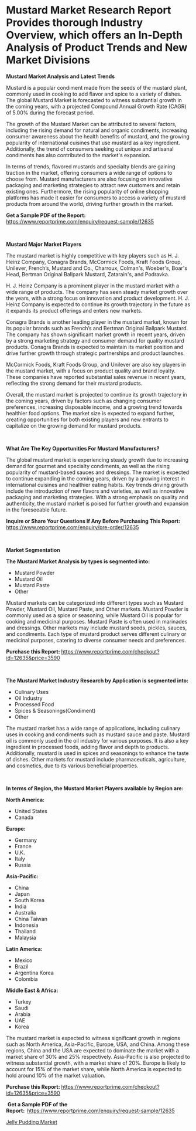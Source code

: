 <p><h1>Mustard Market Research Report Provides thorough Industry Overview, which offers an In-Depth Analysis of Product Trends and New Market Divisions</h1></p><p><strong>Mustard Market Analysis and Latest Trends</strong></p>
<p><p>Mustard is a popular condiment made from the seeds of the mustard plant, commonly used in cooking to add flavor and spice to a variety of dishes. The global Mustard Market is forecasted to witness substantial growth in the coming years, with a projected Compound Annual Growth Rate (CAGR) of 5.00% during the forecast period. </p><p>The growth of the Mustard Market can be attributed to several factors, including the rising demand for natural and organic condiments, increasing consumer awareness about the health benefits of mustard, and the growing popularity of international cuisines that use mustard as a key ingredient. Additionally, the trend of consumers seeking out unique and artisanal condiments has also contributed to the market's expansion.</p><p>In terms of trends, flavored mustards and specialty blends are gaining traction in the market, offering consumers a wide range of options to choose from. Mustard manufacturers are also focusing on innovative packaging and marketing strategies to attract new customers and retain existing ones. Furthermore, the rising popularity of online shopping platforms has made it easier for consumers to access a variety of mustard products from around the world, driving further growth in the market.</p></p>
<p><strong>Get a Sample PDF of the Report:&nbsp;</strong> <a href="https://www.reportprime.com/enquiry/request-sample/12635">https://www.reportprime.com/enquiry/request-sample/12635</a></p>
<p>&nbsp;</p>
<p><strong>Mustard Major Market Players</strong></p>
<p><p>The mustard market is highly competitive with key players such as H. J. Heinz Company, Conagra Brands, McCormick Foods, Kraft Foods Group, Unilever, French’s, Mustard and Co., Charroux, Colman's, Woeber's, Boar's Head, Bertman Original Ballpark Mustard, Zatarain's, and Podravka.</p><p>H. J. Heinz Company is a prominent player in the mustard market with a wide range of products. The company has seen steady market growth over the years, with a strong focus on innovation and product development. H. J. Heinz Company is expected to continue its growth trajectory in the future as it expands its product offerings and enters new markets.</p><p>Conagra Brands is another leading player in the mustard market, known for its popular brands such as French’s and Bertman Original Ballpark Mustard. The company has shown significant market growth in recent years, driven by a strong marketing strategy and consumer demand for quality mustard products. Conagra Brands is expected to maintain its market position and drive further growth through strategic partnerships and product launches.</p><p>McCormick Foods, Kraft Foods Group, and Unilever are also key players in the mustard market, with a focus on product quality and brand loyalty. These companies have reported substantial sales revenue in recent years, reflecting the strong demand for their mustard products.</p><p>Overall, the mustard market is projected to continue its growth trajectory in the coming years, driven by factors such as changing consumer preferences, increasing disposable income, and a growing trend towards healthier food options. The market size is expected to expand further, creating opportunities for both existing players and new entrants to capitalize on the growing demand for mustard products.</p></p>
<p>&nbsp;</p>
<p><strong>What Are The Key Opportunities For Mustard Manufacturers?</strong></p>
<p><p>The global mustard market is experiencing steady growth due to increasing demand for gourmet and specialty condiments, as well as the rising popularity of mustard-based sauces and dressings. The market is expected to continue expanding in the coming years, driven by a growing interest in international cuisines and healthier eating habits. Key trends driving growth include the introduction of new flavors and varieties, as well as innovative packaging and marketing strategies. With a strong emphasis on quality and authenticity, the mustard market is poised for further growth and expansion in the foreseeable future.</p></p>
<p><strong>Inquire or Share Your Questions If Any Before Purchasing This Report:</strong> <a href="https://www.reportprime.com/enquiry/pre-order/12635">https://www.reportprime.com/enquiry/pre-order/12635</a></p>
<p>&nbsp;</p>
<p><strong>Market Segmentation</strong></p>
<p><strong>The Mustard Market Analysis by types is segmented into:</strong></p>
<p><ul><li>Mustard Powder</li><li>Mustard Oil</li><li>Mustard Paste</li><li>Other</li></ul></p>
<p><p>Mustard markets can be categorized into different types such as Mustard Powder, Mustard Oil, Mustard Paste, and Other markets. Mustard Powder is commonly used as a spice or seasoning, while Mustard Oil is popular for cooking and medicinal purposes. Mustard Paste is often used in marinades and dressings. Other markets may include mustard seeds, pickles, sauces, and condiments. Each type of mustard product serves different culinary or medicinal purposes, catering to diverse consumer needs and preferences.</p></p>
<p><strong>Purchase this Report:&nbsp;</strong><a href="https://www.reportprime.com/checkout?id=12635&price=3590">https://www.reportprime.com/checkout?id=12635&price=3590</a></p>
<p>&nbsp;</p>
<p><strong>The Mustard Market Industry Research by Application is segmented into:</strong></p>
<p><ul><li>Culinary Uses</li><li>Oil Industry</li><li>Processed Food</li><li>Spices & Seasonings(Condiment)</li><li>Other</li></ul></p>
<p><p>The mustard market has a wide range of applications, including culinary uses in cooking and condiments such as mustard sauce and paste. Mustard oil is commonly used in the oil industry for various purposes. It is also a key ingredient in processed foods, adding flavor and depth to products. Additionally, mustard is used in spices and seasonings to enhance the taste of dishes. Other markets for mustard include pharmaceuticals, agriculture, and cosmetics, due to its various beneficial properties.</p></p>
<p>&nbsp;</p>
<p><strong>In terms of Region, the Mustard Market Players available by Region are:</strong></p>
<p>
    <p> <strong> North America: </strong>
        <ul>
            <li>United States</li>
            <li>Canada</li>
        </ul>
        </p> 
    <p> <strong> Europe: </strong>
        <ul>
            <li>Germany</li>
            <li>France</li>
            <li>U.K.</li>
            <li>Italy</li>
            <li>Russia</li>
        </ul>
        </p> 
    <p> <strong> Asia-Pacific: </strong>
        <ul>
            <li>China</li>
            <li>Japan</li>
            <li>South Korea</li>
            <li>India</li>
            <li>Australia</li>
            <li>China Taiwan</li>
            <li>Indonesia</li>
            <li>Thailand</li>
            <li>Malaysia</li>
        </ul>
        </p> 
    <p> <strong> Latin America: </strong>
        <ul>
            <li>Mexico</li>
            <li>Brazil</li>
            <li>Argentina Korea</li>
            <li>Colombia</li>
        </ul>
        </p> 
    <p> <strong> Middle East & Africa: </strong>
        <ul>
            <li>Turkey</li>
            <li>Saudi</li>
            <li>Arabia</li>
            <li>UAE</li>
            <li>Korea</li>
        </ul>
    </p>
    </p>
<p><p>The mustard market is expected to witness significant growth in regions such as North America, Asia-Pacific, Europe, USA, and China. Among these regions, China and the USA are expected to dominate the market with a market share of 30% and 25% respectively. Asia-Pacific is also projected to witness substantial growth, with a market share of 20%. Europe is likely to account for 15% of the market share, while North America is expected to hold around 10% of the market valuation.</p></p>
<p><strong>Purchase this Report: </strong><a href="https://www.reportprime.com/checkout?id=12635&price=3590">https://www.reportprime.com/checkout?id=12635&price=3590</a></p>
<p>&nbsp;<strong>Get a Sample PDF of the Report:&nbsp;&nbsp;</strong><a href="https://www.reportprime.com/enquiry/request-sample/12635">https://www.reportprime.com/enquiry/request-sample/12635</a></p>
<p><strong></strong></p>
<p><p><a href="https://github.com/ashepherd82/Market-Research-Report-List-4/blob/main/jelly-pudding-market.md">Jelly Pudding Market</a></p></p>